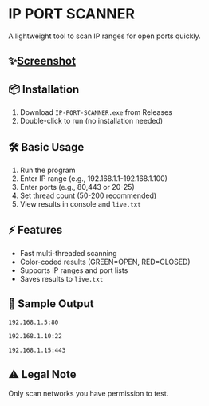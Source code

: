IP PORT SCANNER
==============================

A lightweight tool to scan IP ranges for open ports quickly.


✨[Screenshot](Screenshot.png) 
--------------

📦 Installation
--------------
1. Download `IP-PORT-SCANNER.exe` from Releases
2. Double-click to run (no installation needed)

🛠 Basic Usage
-------------
1. Run the program
2. Enter IP range (e.g., 192.168.1.1-192.168.1.100)
3. Enter ports (e.g., 80,443 or 20-25)
4. Set thread count (50-200 recommended)
5. View results in console and `live.txt`

⚡ Features
----------
- Fast multi-threaded scanning
- Color-coded results (GREEN=OPEN, RED=CLOSED)
- Supports IP ranges and port lists
- Saves results to `live.txt`

📝 Sample Output
---------------
`192.168.1.5:80`

`192.168.1.10:22`

`192.168.1.15:443`

⚠ Legal Note
-----------
Only scan networks you have permission to test.
